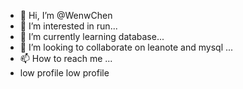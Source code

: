 - 👋 Hi, I’m @WenwChen
- 👀 I’m interested in run...
- 🌱 I’m currently learning database...
- 💞️ I’m looking to collaborate on leanote and mysql ...
- 📫 How to reach me ...
-  low profile low profile
<!---
WenwChen/WenwChen is a ✨ special ✨ repository because its `README.md` (this file) appears on your GitHub profile.
You can click the Preview link to take a look at your changes.
--->
